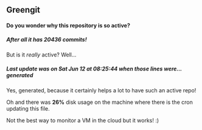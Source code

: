 ## Greengit

#### Do you wonder why this repository is so active?

##### After all it has 20436 commits!

But is it *really* active? Well...

##### Last update was on Sat Jun 12 at 08:25:44 when those lines were... generated

Yes, generated, because it certainly helps a lot to have such an active repo!

Oh and there was **26%** disk usage on the machine
where there is the cron updating this file.

Not the best way to monitor a VM in the cloud but it works! :)

